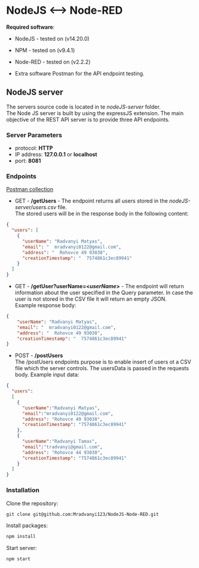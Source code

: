 # NodeJS <--> Node-RED

**Required software**:
- NodeJS - tested on (v14.20.0)
- NPM - tested on (v9.4.1)
- Node-RED - tested on (v2.2.2)

- Extra software Postman for the API endpoint testing.

## NodeJS server

The servers source code is located in te *nodeJS-server* folder. \
The Node JS server is built by using the expressJS extension. 
The main objective of the REST API server is to provide three API endpoints.

### Server Parameters

- protocol: **HTTP**
- IP address: **127.0.0.1** or **localhost**
- port: **8081**

### Endpoints
[Postman collection](/NodeJS%20----%20Node-RED.postman_collection.json)


- GET - **/getUsers** - The endpoint returns all users stored in the *nodeJS-server/users.csv* file.\
The stored users will be in the response body in the following content:

```json
{
  "users": [
    {
      "userName": "Radvanyi Matyas",
      "email": "  mradvanyi0122@gmail.com",
      "address": "  Rohovce 49 93030",
      "creationTimestamp": "  7574861c3ec89941"
    }
  ]
}
```

- GET - **/getUser?userName=<*userName*>** - The endpoint will return information about the user specified in the Query parameter. 
In case the user is not stored in the CSV file it will return an empty JSON.\
Example response body:

```json
{
    "userName": "Radvanyi Matyas",
    "email": "  mradvanyi0122@gmail.com",
    "address": "  Rohovce 49 93030",
    "creationTimestamp": "  7574861c3ec89941"
}
```

- POST - **/postUsers** \
The /postUsers endpoints purpose is to enable insert of users ot a CSV file which the server controls.
The usersData is passed in the requests body.
Example input data:
```json
{
  "users":
  [
    {
      "userName":"Radvanyi Matyas",
      "email":"mradvanyi0122@gmail.com",
      "address": "Rohovce 49 93030",
      "creationTimestamp": "7574861c3ec89941"
    },
    {
      "userName":"Radvanyi Tamas",
      "email":"tradvanyi@gmail.com",
      "address": "Rohovce 44 93030",
      "creationTimestamp": "7574861c3ec89941"
    }
  ]
}
```


### Installation
Clone the repository:  
```markdown
git clone git@github.com:Mradvanyi123/NodeJS-Node-RED.git
```
Install packages: 
```markdown
npm install
```
Start server: 
```markdown
npm start
```
